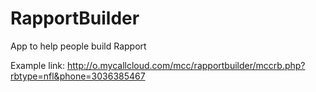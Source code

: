 RapportBuilder
==============

App to help people build Rapport

Example link: http://o.mycallcloud.com/mcc/rapportbuilder/mccrb.php?rbtype=nfl&phone=3036385467
